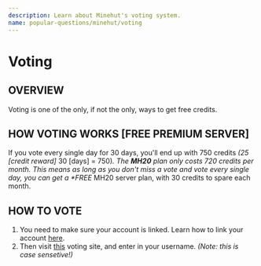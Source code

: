```yaml
---
description: Learn about Minehut's voting system.
name: popular-questions/minehut/voting
---
```


# Voting

## OVERVIEW

Voting is one of the only, if not the only, ways to get free credits.

## HOW VOTING WORKS \[FREE PREMIUM SERVER\]

If you vote every single day for 30 days, you'll end up with 750 credits _\(25 \[credit reward\]_ 30 \[days\] = 750\)_. The **MH20** plan only costs 720 credits per month. This means as long as you don't miss a vote and vote every single day, you can get a \*FREE_ MH20 server plan, with 30 credits to spare each month.

## HOW TO VOTE

1. You need to make sure your account is linked. Learn how to link your account [here](https://minehut.xyz/faq/minehut/link).
2. Then visit [this](https://minecraftservers.org/vote/443456) voting site, and enter in your username. _\(Note: this is case sensetive!\)_
